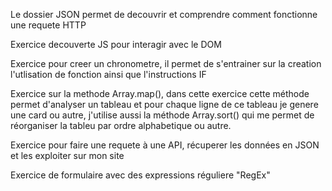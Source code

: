 <!-- JSON -->
Le dossier JSON permet de decouvrir et comprendre comment fonctionne une requete HTTP

<!-- Index.html -->
Exercice decouverte JS pour interagir avec le DOM

<!-- chrono.js et chrono.html -->
Exercice pour creer un chronometre, il permet de s'entrainer sur la creation l'utlisation de fonction ainsi que l'instructions IF

<!-- tableau.js et tableau.html -->
Exercice sur la methode Array.map(), dans cette exercice cette méthode permet d'analyser un tableau et pour chaque ligne de ce tableau je genere une card ou autre, j'utilise aussi la méthode Array.sort() qui me permet de réorganiser la tableu par ordre alphabetique ou autre.

<!-- testapi.js et testapi.html -->
Exercice pour faire une requete à une API, récuperer les données en JSON et les exploiter sur mon site

<!-- regex.js et regex.html -->
Exercice de formulaire avec des expressions réguliere "RegEx"